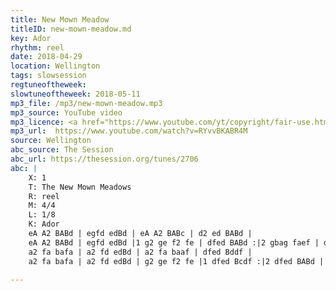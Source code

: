 ```yaml
---
title: New Mown Meadow
titleID: new-mown-meadow.md
key: Ador
rhythm: reel
date: 2018-04-29
location: Wellington
tags: slowsession
regtuneoftheweek:
slowtuneoftheweek: 2018-05-11
mp3_file: /mp3/new-mown-meadow.mp3
mp3_source: YouTube video
mp3_licence: <a href="https://www.youtube.com/yt/copyright/fair-use.html">YouTube Fair Use</a>
mp3_url:  https://www.youtube.com/watch?v=RYvvBKABR4M
source: Wellington
abc_source: The Session
abc_url: https://thesession.org/tunes/2706
abc: |
    X: 1
    T: The New Mown Meadows
    R: reel
    M: 4/4
    L: 1/8
    K: Ador
    eA A2 BABd | egfd edBd | eA A2 BABc | d2 ed BABd |
    eA A2 BABd | egfd edBd |1 g2 ge f2 fe | dfed BABd :|2 gbag faef | dfed Bddf ||
    a2 fa bafa | a2 fd edBd | a2 fa baaf | dfed Bddf |
    a2 fa bafa | a2 fd edBd | g2 ge f2 fe |1 dfed Bcdf :|2 dfed BABd ||

---
```

